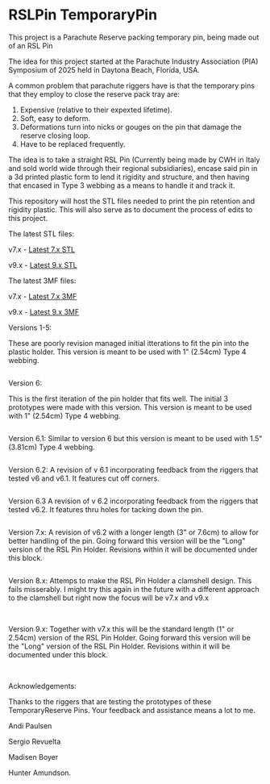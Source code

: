 # RSLPin TemporaryPin
This project is a Parachute Reserve packing temporary pin, being made out of an RSL Pin


The idea for this project started at the Parachute Industry Association (PIA) Symposium of 2025 held in Daytona Beach, Florida, USA.

A common problem that parachute riggers have is that the temporary pins that they employ to close the reserve pack tray are:
1) Expensive (relative to their expexted lifetime).
2) Soft, easy to deform.
3) Deformations turn into nicks or gouges on the pin that damage the reserve closing loop.
4) Have to be replaced frequently.

The idea is to take a straight RSL Pin (Currently being made by CWH in Italy and sold world wide through their regional subsidiaries), encase said pin in a 3d printed plastic form to lend it rigidity and structure, and then having that encased in Type 3 webbing as a means to handle it and track it.

This repository will host the STL files needed to print the pin retention and rigidity plastic. This will also serve as to document the process of edits to this project.

The latest STL files:
  
  v7.x - <a href="https://github.com/LifeAtTerminalVelocity/RSLPin_TemporaryPin/blob/main/STL/RSL%20Pin%20Holder%20-%20v7.5%20Long.stl">Latest 7.x STL</a>
  
  v9.x - <a href="https://github.com/LifeAtTerminalVelocity/RSLPin_TemporaryPin/blob/main/STL/RSL%20Pin%20Holder%20-%20v9.6%20Long.stl)">Latest 9.x STL</a>

The latest 3MF files:
  
  v7.x - <a href="https://github.com/LifeAtTerminalVelocity/RSLPin_TemporaryPin/blob/main/3MF/RSL%20Pin%20Holder%20-%20v7.5%20Long.3mf">Latest 7.x 3MF</a>
  
  v9.x - <a href="https://github.com/LifeAtTerminalVelocity/RSLPin_TemporaryPin/blob/main/3MF/RSL%20Pin%20Holder%20-%20v9.6%20Long.3mf">Latest 9.x 3MF</a>

Versions 1-5:

These are poorly revision managed initial itterations to fit the pin into the plastic holder. This version is meant to be used with 1" (2.54cm) Type 4 webbing. 

<img src="https://github.com/LifeAtTerminalVelocity/RSLPin_TemporaryPin/blob/main/img/v1-5.jpeg" alt="">

Version 6:

This is the first iteration of the pin holder that fits well. The initial 3 prototypes were made with this version. This version is meant to be used with 1" (2.54cm) Type 4 webbing.

<img src="https://github.com/LifeAtTerminalVelocity/RSLPin_TemporaryPin/blob/main/img/v6.jpeg" alt="">

Version 6.1:
Similar to version 6 but this version is meant to be used with 1.5" (3.81cm) Type 4 webbing.


<img src="https://github.com/LifeAtTerminalVelocity/RSLPin_TemporaryPin/blob/main/img/v6.1.jpeg" alt="">

Version 6.2:
A revision of v 6.1 incorporating feedback from the riggers that tested v6 and v6.1. It features cut off corners.

<img src="https://github.com/LifeAtTerminalVelocity/RSLPin_TemporaryPin/blob/main/img/v6.2.jpeg" alt="">

Version 6.3
A revision of v 6.2 incorporating feedback from the riggers that tested v6.2. It features thru holes for tacking down the pin.

<img src="https://github.com/LifeAtTerminalVelocity/RSLPin_TemporaryPin/blob/main/img/v6.3.jpeg" alt="">

Version 7.x:
A revision of v6.2 with a longer length (3" or 7.6cm) to allow for better handling of the pin. Going forward this version will be the "Long" version of the RSL Pin Holder. Revisions within it will be documented under this block.

<img src="https://github.com/LifeAtTerminalVelocity/RSLPin_TemporaryPin/blob/main/img/v7.3.jpeg" alt="">

Version 8.x:
Attemps to make the RSL Pin Holder a clamshell design. This fails misserably. I might try this again in the future with a different approach to the clamshell but right now the focus will be v7.x and v9.x

<img src="https://github.com/LifeAtTerminalVelocity/RSLPin_TemporaryPin/blob/main/img/v8_1.jpeg" alt="">

<img src="https://github.com/LifeAtTerminalVelocity/RSLPin_TemporaryPin/blob/main/img/v8_2.jpeg" alt="">

Version 9.x:
Together with v7.x this will be the standard length (1" or 2.54cm) version of the RSL Pin Holder. Going forward this version will be the "Long" version of the RSL Pin Holder. Revisions within it will be documented under this block.

<img src="https://github.com/LifeAtTerminalVelocity/RSLPin_TemporaryPin/blob/main/img/img/v9.1.jpeg" alt="">

<img src="https://github.com/LifeAtTerminalVelocity/RSLPin_TemporaryPin/blob/main/img/v9_in_type4.jpeg" alt="">


Acknowledgements:

Thanks to the riggers that are testing the prototypes of these TemporaryReserve Pins. Your feedback and assistance means a lot to me.

Andi Paulsen

Sergio Revuelta

Madisen Boyer

Hunter Amundson.
